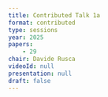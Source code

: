 ```yaml
---
title: Contributed Talk 1a
format: contributed
type: sessions
year: 2025
papers:
    - 29
chair: Davide Rusca
videoId: null
presentation: null
draft: false
---
```

